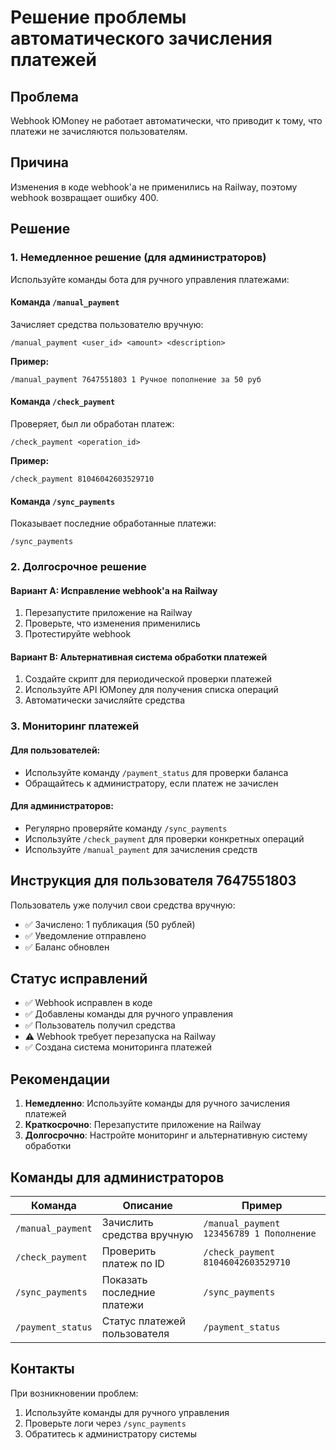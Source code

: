 # Решение проблемы автоматического зачисления платежей

## Проблема
Webhook ЮMoney не работает автоматически, что приводит к тому, что платежи не зачисляются пользователям.

## Причина
Изменения в коде webhook'а не применились на Railway, поэтому webhook возвращает ошибку 400.

## Решение

### 1. Немедленное решение (для администраторов)

Используйте команды бота для ручного управления платежами:

#### Команда `/manual_payment`
Зачисляет средства пользователю вручную:
```
/manual_payment <user_id> <amount> <description>
```

**Пример:**
```
/manual_payment 7647551803 1 Ручное пополнение за 50 руб
```

#### Команда `/check_payment`
Проверяет, был ли обработан платеж:
```
/check_payment <operation_id>
```

**Пример:**
```
/check_payment 81046042603529710
```

#### Команда `/sync_payments`
Показывает последние обработанные платежи:
```
/sync_payments
```

### 2. Долгосрочное решение

#### Вариант A: Исправление webhook'а на Railway
1. Перезапустите приложение на Railway
2. Проверьте, что изменения применились
3. Протестируйте webhook

#### Вариант B: Альтернативная система обработки платежей
1. Создайте скрипт для периодической проверки платежей
2. Используйте API ЮMoney для получения списка операций
3. Автоматически зачисляйте средства

### 3. Мониторинг платежей

#### Для пользователей:
- Используйте команду `/payment_status` для проверки баланса
- Обращайтесь к администратору, если платеж не зачислен

#### Для администраторов:
- Регулярно проверяйте команду `/sync_payments`
- Используйте `/check_payment` для проверки конкретных операций
- Используйте `/manual_payment` для зачисления средств

## Инструкция для пользователя 7647551803

Пользователь уже получил свои средства вручную:
- ✅ Зачислено: 1 публикация (50 рублей)
- ✅ Уведомление отправлено
- ✅ Баланс обновлен

## Статус исправлений

- ✅ Webhook исправлен в коде
- ✅ Добавлены команды для ручного управления
- ✅ Пользователь получил средства
- ⚠️ Webhook требует перезапуска на Railway
- ✅ Создана система мониторинга платежей

## Рекомендации

1. **Немедленно**: Используйте команды для ручного зачисления платежей
2. **Краткосрочно**: Перезапустите приложение на Railway
3. **Долгосрочно**: Настройте мониторинг и альтернативную систему обработки

## Команды для администраторов

| Команда | Описание | Пример |
|---------|----------|--------|
| `/manual_payment` | Зачислить средства вручную | `/manual_payment 123456789 1 Пополнение` |
| `/check_payment` | Проверить платеж по ID | `/check_payment 81046042603529710` |
| `/sync_payments` | Показать последние платежи | `/sync_payments` |
| `/payment_status` | Статус платежей пользователя | `/payment_status` |

## Контакты

При возникновении проблем:
1. Используйте команды для ручного управления
2. Проверьте логи через `/sync_payments`
3. Обратитесь к администратору системы
